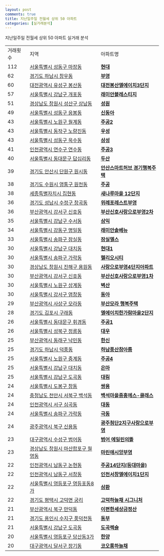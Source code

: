 ```yaml
---
layout: post
comments: true
title: 지난일주일 전월세 상위 50 아파트
categories: [실거래분석]
---
```


지난일주일 전월세 상위 50 아파트 실거래 분석

<table>
  <tr>
    <td>거래횟수</td>
    <td>지역</td>
    <td>아파트명</td>
  </tr>

  <tr>
    <td>112</td>
    <td><a href="/실거래가/2021/06/09/11200.html">서울특별시 성동구 마장동</a></td>
    <td colspan="4" style="font-weight: bold;"><a href="https://search.naver.com/search.naver?query=마장동 현대">현대</a></td>
  </tr>

  <tr>
    <td>62</td>
    <td><a href="/실거래가/2021/06/09/41450.html">경기도 하남시 창우동</a></td>
    <td colspan="4" style="font-weight: bold;"><a href="https://search.naver.com/search.naver?query=창우동 부영">부영</a></td>
  </tr>

  <tr>
    <td>60</td>
    <td><a href="/실거래가/2021/06/09/30200.html">대전광역시 유성구 봉산동</a></td>
    <td colspan="4" style="font-weight: bold;"><a href="https://search.naver.com/search.naver?query=봉산동 대전봉산엘에이치3단지">대전봉산엘에이치3단지</a></td>
  </tr>

  <tr>
    <td>57</td>
    <td><a href="/실거래가/2021/06/09/11680.html">서울특별시 강남구 개포동</a></td>
    <td colspan="4" style="font-weight: bold;"><a href="https://search.naver.com/search.naver?query=개포동 래미안블레스티지">래미안블레스티지</a></td>
  </tr>

  <tr>
    <td>51</td>
    <td><a href="/실거래가/2021/06/09/48123.html">경상남도 창원시 성산구 상남동</a></td>
    <td colspan="4" style="font-weight: bold;"><a href="https://search.naver.com/search.naver?query=상남동 성원">성원</a></td>
  </tr>

  <tr>
    <td>49</td>
    <td><a href="/실거래가/2021/06/09/11200.html">서울특별시 성동구 응봉동</a></td>
    <td colspan="4" style="font-weight: bold;"><a href="https://search.naver.com/search.naver?query=응봉동 신동아">신동아</a></td>
  </tr>

  <tr>
    <td>43</td>
    <td><a href="/실거래가/2021/06/09/11350.html">서울특별시 노원구 월계동</a></td>
    <td colspan="4" style="font-weight: bold;"><a href="https://search.naver.com/search.naver?query=월계동 주공2">주공2</a></td>
  </tr>

  <tr>
    <td>43</td>
    <td><a href="/실거래가/2021/06/09/11590.html">서울특별시 동작구 노량진동</a></td>
    <td colspan="4" style="font-weight: bold;"><a href="https://search.naver.com/search.naver?query=노량진동 우성">우성</a></td>
  </tr>

  <tr>
    <td>43</td>
    <td><a href="/실거래가/2021/06/09/11200.html">서울특별시 성동구 옥수동</a></td>
    <td colspan="4" style="font-weight: bold;"><a href="https://search.naver.com/search.naver?query=옥수동 삼성">삼성</a></td>
  </tr>

  <tr>
    <td>41</td>
    <td><a href="/실거래가/2021/06/09/28185.html">인천광역시 연수구 연수동</a></td>
    <td colspan="4" style="font-weight: bold;"><a href="https://search.naver.com/search.naver?query=연수동 주공3">주공3</a></td>
  </tr>

  <tr>
    <td>40</td>
    <td><a href="/실거래가/2021/06/09/11230.html">서울특별시 동대문구 답십리동</a></td>
    <td colspan="4" style="font-weight: bold;"><a href="https://search.naver.com/search.naver?query=답십리동 두산">두산</a></td>
  </tr>

  <tr>
    <td>39</td>
    <td><a href="/실거래가/2021/06/09/41273.html">경기도 안산시 단원구 원시동</a></td>
    <td colspan="4" style="font-weight: bold;"><a href="https://search.naver.com/search.naver?query=원시동 안산스마트허브 경기행복주택">안산스마트허브 경기행복주택</a></td>
  </tr>

  <tr>
    <td>38</td>
    <td><a href="/실거래가/2021/06/09/41117.html">경기도 수원시 영통구 원천동</a></td>
    <td colspan="4" style="font-weight: bold;"><a href="https://search.naver.com/search.naver?query=원천동 주공">주공</a></td>
  </tr>

  <tr>
    <td>38</td>
    <td><a href="/실거래가/2021/06/09/36110.html">세종특별자치시 집현동</a></td>
    <td colspan="4" style="font-weight: bold;"><a href="https://search.naver.com/search.naver?query=집현동 새나루마을 12단지">새나루마을 12단지</a></td>
  </tr>

  <tr>
    <td>36</td>
    <td><a href="/실거래가/2021/06/09/41131.html">경기도 성남시 수정구 창곡동</a></td>
    <td colspan="4" style="font-weight: bold;"><a href="https://search.naver.com/search.naver?query=창곡동 위례포레스트부영">위례포레스트부영</a></td>
  </tr>

  <tr>
    <td>36</td>
    <td><a href="/실거래가/2021/06/09/26440.html">부산광역시 강서구 신호동</a></td>
    <td colspan="4" style="font-weight: bold;"><a href="https://search.naver.com/search.naver?query=신호동 부산신호사랑으로부영2차">부산신호사랑으로부영2차</a></td>
  </tr>

  <tr>
    <td>35</td>
    <td><a href="/실거래가/2021/06/09/11680.html">서울특별시 강남구 수서동</a></td>
    <td colspan="4" style="font-weight: bold;"><a href="https://search.naver.com/search.naver?query=수서동 삼익">삼익</a></td>
  </tr>

  <tr>
    <td>34</td>
    <td><a href="/실거래가/2021/06/09/11740.html">서울특별시 강동구 명일동</a></td>
    <td colspan="4" style="font-weight: bold;"><a href="https://search.naver.com/search.naver?query=명일동 래미안솔베뉴">래미안솔베뉴</a></td>
  </tr>

  <tr>
    <td>33</td>
    <td><a href="/실거래가/2021/06/09/11710.html">서울특별시 송파구 잠실동</a></td>
    <td colspan="4" style="font-weight: bold;"><a href="https://search.naver.com/search.naver?query=잠실동 잠실엘스">잠실엘스</a></td>
  </tr>

  <tr>
    <td>30</td>
    <td><a href="/실거래가/2021/06/09/11680.html">서울특별시 강남구 대치동</a></td>
    <td colspan="4" style="font-weight: bold;"><a href="https://search.naver.com/search.naver?query=대치동 현대1">현대1</a></td>
  </tr>

  <tr>
    <td>30</td>
    <td><a href="/실거래가/2021/06/09/11710.html">서울특별시 송파구 가락동</a></td>
    <td colspan="4" style="font-weight: bold;"><a href="https://search.naver.com/search.naver?query=가락동 헬리오시티">헬리오시티</a></td>
  </tr>

  <tr>
    <td>30</td>
    <td><a href="/실거래가/2021/06/09/48129.html">경상남도 창원시 진해구 용원동</a></td>
    <td colspan="4" style="font-weight: bold;"><a href="https://search.naver.com/search.naver?query=용원동 사랑으로부영4단지아파트">사랑으로부영4단지아파트</a></td>
  </tr>

  <tr>
    <td>30</td>
    <td><a href="/실거래가/2021/06/09/26440.html">부산광역시 강서구 신호동</a></td>
    <td colspan="4" style="font-weight: bold;"><a href="https://search.naver.com/search.naver?query=신호동 부산신호사랑으로부영1차">부산신호사랑으로부영1차</a></td>
  </tr>

  <tr>
    <td>30</td>
    <td><a href="/실거래가/2021/06/09/11350.html">서울특별시 노원구 상계동</a></td>
    <td colspan="4" style="font-weight: bold;"><a href="https://search.naver.com/search.naver?query=상계동 벽산">벽산</a></td>
  </tr>

  <tr>
    <td>30</td>
    <td><a href="/실거래가/2021/06/09/11500.html">서울특별시 강서구 염창동</a></td>
    <td colspan="4" style="font-weight: bold;"><a href="https://search.naver.com/search.naver?query=염창동 동아">동아</a></td>
  </tr>

  <tr>
    <td>29</td>
    <td><a href="/실거래가/2021/06/09/26530.html">부산광역시 사상구 모라동</a></td>
    <td colspan="4" style="font-weight: bold;"><a href="https://search.naver.com/search.naver?query=모라동 부산모라 행복주택">부산모라 행복주택</a></td>
  </tr>

  <tr>
    <td>28</td>
    <td><a href="/실거래가/2021/06/09/41570.html">경기도 김포시 구래동</a></td>
    <td colspan="4" style="font-weight: bold;"><a href="https://search.naver.com/search.naver?query=구래동 엘에이치한가람마을2단지">엘에이치한가람마을2단지</a></td>
  </tr>

  <tr>
    <td>26</td>
    <td><a href="/실거래가/2021/06/09/11230.html">서울특별시 동대문구 휘경동</a></td>
    <td colspan="4" style="font-weight: bold;"><a href="https://search.naver.com/search.naver?query=휘경동 주공1">주공1</a></td>
  </tr>

  <tr>
    <td>26</td>
    <td><a href="/실거래가/2021/06/09/11290.html">서울특별시 성북구 정릉동</a></td>
    <td colspan="4" style="font-weight: bold;"><a href="https://search.naver.com/search.naver?query=정릉동 대우">대우</a></td>
  </tr>

  <tr>
    <td>25</td>
    <td><a href="/실거래가/2021/06/09/26260.html">부산광역시 동래구 낙민동</a></td>
    <td colspan="4" style="font-weight: bold;"><a href="https://search.naver.com/search.naver?query=낙민동 한신">한신</a></td>
  </tr>

  <tr>
    <td>25</td>
    <td><a href="/실거래가/2021/06/09/41450.html">경기도 하남시 덕풍동</a></td>
    <td colspan="4" style="font-weight: bold;"><a href="https://search.naver.com/search.naver?query=덕풍동 하남풍산참아름">하남풍산참아름</a></td>
  </tr>

  <tr>
    <td>25</td>
    <td><a href="/실거래가/2021/06/09/11350.html">서울특별시 노원구 중계동</a></td>
    <td colspan="4" style="font-weight: bold;"><a href="https://search.naver.com/search.naver?query=중계동 주공4">주공4</a></td>
  </tr>

  <tr>
    <td>25</td>
    <td><a href="/실거래가/2021/06/09/11680.html">서울특별시 강남구 대치동</a></td>
    <td colspan="4" style="font-weight: bold;"><a href="https://search.naver.com/search.naver?query=대치동 은마">은마</a></td>
  </tr>

  <tr>
    <td>25</td>
    <td><a href="/실거래가/2021/06/09/11680.html">서울특별시 강남구 도곡동</a></td>
    <td colspan="4" style="font-weight: bold;"><a href="https://search.naver.com/search.naver?query=도곡동 대림">대림</a></td>
  </tr>

  <tr>
    <td>24</td>
    <td><a href="/실거래가/2021/06/09/11320.html">서울특별시 도봉구 창동</a></td>
    <td colspan="4" style="font-weight: bold;"><a href="https://search.naver.com/search.naver?query=창동 쌍용">쌍용</a></td>
  </tr>

  <tr>
    <td>24</td>
    <td><a href="/실거래가/2021/06/09/44133.html">충청남도 천안시 서북구 백석동</a></td>
    <td colspan="4" style="font-weight: bold;"><a href="https://search.naver.com/search.naver?query=백석동 백석마을중흥에스-클래스">백석마을중흥에스-클래스</a></td>
  </tr>

  <tr>
    <td>24</td>
    <td><a href="/실거래가/2021/06/09/28260.html">인천광역시 서구 심곡동</a></td>
    <td colspan="4" style="font-weight: bold;"><a href="https://search.naver.com/search.naver?query=심곡동 대동">대동</a></td>
  </tr>

  <tr>
    <td>24</td>
    <td><a href="/실거래가/2021/06/09/11710.html">서울특별시 송파구 가락동</a></td>
    <td colspan="4" style="font-weight: bold;"><a href="https://search.naver.com/search.naver?query=가락동 극동">극동</a></td>
  </tr>

  <tr>
    <td>24</td>
    <td><a href="/실거래가/2021/06/09/29170.html">광주광역시 북구 신용동</a></td>
    <td colspan="4" style="font-weight: bold;"><a href="https://search.naver.com/search.naver?query=신용동 광주첨단2지구사랑으로부영">광주첨단2지구사랑으로부영</a></td>
  </tr>

  <tr>
    <td>23</td>
    <td><a href="/실거래가/2021/06/09/27260.html">대구광역시 수성구 범어동</a></td>
    <td colspan="4" style="font-weight: bold;"><a href="https://search.naver.com/search.naver?query=범어동 범어 에일린의뜰">범어 에일린의뜰</a></td>
  </tr>

  <tr>
    <td>23</td>
    <td><a href="/실거래가/2021/06/09/48125.html">경상남도 창원시 마산합포구 월영동</a></td>
    <td colspan="4" style="font-weight: bold;"><a href="https://search.naver.com/search.naver?query=월영동 마린애시앙부영">마린애시앙부영</a></td>
  </tr>

  <tr>
    <td>22</td>
    <td><a href="/실거래가/2021/06/09/28200.html">인천광역시 남동구 논현동</a></td>
    <td colspan="4" style="font-weight: bold;"><a href="https://search.naver.com/search.naver?query=논현동 주공14단지(등대마을)">주공14단지(등대마을)</a></td>
  </tr>

  <tr>
    <td>22</td>
    <td><a href="/실거래가/2021/06/09/28200.html">인천광역시 남동구 서창동</a></td>
    <td colspan="4" style="font-weight: bold;"><a href="https://search.naver.com/search.naver?query=서창동 인천서창엘에이치1단지">인천서창엘에이치1단지</a></td>
  </tr>

  <tr>
    <td>22</td>
    <td><a href="/실거래가/2021/06/09/11560.html">서울특별시 영등포구 영등포동8가</a></td>
    <td colspan="4" style="font-weight: bold;"><a href="https://search.naver.com/search.naver?query=영등포동8가 삼환">삼환</a></td>
  </tr>

  <tr>
    <td>22</td>
    <td><a href="/실거래가/2021/06/09/41220.html">경기도 평택시 고덕면 궁리</a></td>
    <td colspan="4" style="font-weight: bold;"><a href="https://search.naver.com/search.naver?query=고덕면 궁리 고덕하늘채 시그니처">고덕하늘채 시그니처</a></td>
  </tr>

  <tr>
    <td>21</td>
    <td><a href="/실거래가/2021/06/09/26320.html">부산광역시 북구 만덕동</a></td>
    <td colspan="4" style="font-weight: bold;"><a href="https://search.naver.com/search.naver?query=만덕동 이편한세상금정산">이편한세상금정산</a></td>
  </tr>

  <tr>
    <td>21</td>
    <td><a href="/실거래가/2021/06/09/41465.html">경기도 용인시 수지구 풍덕천동</a></td>
    <td colspan="4" style="font-weight: bold;"><a href="https://search.naver.com/search.naver?query=풍덕천동 동부">동부</a></td>
  </tr>

  <tr>
    <td>21</td>
    <td><a href="/실거래가/2021/06/09/11680.html">서울특별시 강남구 도곡동</a></td>
    <td colspan="4" style="font-weight: bold;"><a href="https://search.naver.com/search.naver?query=도곡동 도곡렉슬">도곡렉슬</a></td>
  </tr>

  <tr>
    <td>20</td>
    <td><a href="/실거래가/2021/06/09/11560.html">서울특별시 영등포구 당산동3가</a></td>
    <td colspan="4" style="font-weight: bold;"><a href="https://search.naver.com/search.naver?query=당산동3가 한양">한양</a></td>
  </tr>

  <tr>
    <td>20</td>
    <td><a href="/실거래가/2021/06/09/27290.html">대구광역시 달서구 장기동</a></td>
    <td colspan="4" style="font-weight: bold;"><a href="https://search.naver.com/search.naver?query=장기동 코오롱하늘채">코오롱하늘채</a></td>
  </tr>

</table>
